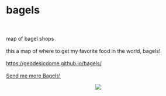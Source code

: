 # bagels
<br><br>
map of bagel shops
<br><br>
this a map of where to get my favorite food in the world, bagels! 
<br><br>
<a href="https://geodesicdome.github.io/bagels/">https://geodesicdome.github.io/bagels/</a>
<br><br>
  <a href="mailto:adewade@gmail.com?Subject=More%20Bagels">Send me more Bagels!</a>
<center>
<img src='https://i.imgur.com/wsFv5Pr.jpg' />
  </center>


